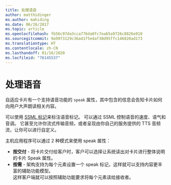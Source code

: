 ```yaml
---
title: 处理语音
author: matthidinger
ms.author: mahiding
ms.date: 06/26/2017
ms.topic: article
ms.openlocfilehash: fb56c97da3cca776da0fc7ea65a9726c8826e910
ms.sourcegitcommit: 9a9973129c36a41f5e4af30d95ffc146820ad173
ms.translationtype: HT
ms.contentlocale: zh-CN
ms.lasthandoff: 01/16/2020
ms.locfileid: "76145537"
---
```

# <a name="handling-speech"></a>处理语音

自适应卡片有一个支持语音功能的 `speak` 属性，其中包含的信息会告知卡片如何向用户大声朗读相关内容。

可以使用 [SSML 标记](https://msdn.microsoft.com/library/office/hh361578(v=office.14).aspx)来标注语音标记。 可以通过 SSML 控制语音的速度、语气和音调。  它甚至允许你流式传输音频，或者呈现由你自己的服务提供的 TTS 音频流，让你可以进行自定义。

主机应用程序可以通过 2 种模式来使用 speak 属性：
* **按交付** - 将卡片交付给客户时，客户可以选择让系统读出对卡片进行整体说明的卡片 Speak 属性。
* **按需** - 架构支持为每个元素设置一个 speak 标记，这样就可以支持内容更丰富的辅助功能模型。  
这样客户端就可以按照辅助功能要求将每个元素读给接收者。

